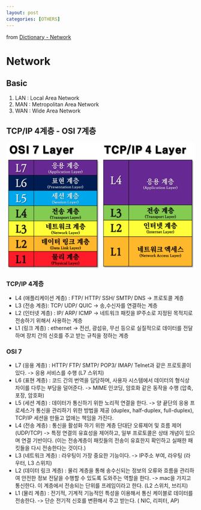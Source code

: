 ```yaml
---
layout: post
categories: [OTHERS]
---
```

from [Dictionary - Network](https://github.com/newkayak12/Dictionary/blob/master/cs/Network.md)



# Network

## Basic
1. LAN : Local Area Network
2. MAN : Metropolitan Area Network
3. WAN : Wide Area Network

## TCP/IP 4계층 - OSI 7계층
![](/assets/img/layer.png)

### TCP/IP 4계층
- L4 (애플리케이션 계층) : FTP/ HTTP/ SSH/ SMTP/ DNS -> 프로토콜 계층
- L3 (전송 계층): TCP/ UDP/ QUIC -> 송,수신자를 연결하는 계층
- L2 (인터넷 계층) : IP/ ARP/ ICMP -> 네트워크 패킷을 IP주소로 지정된 목적지로 전송하기 위해서 사용하는 계층 
- L1 (링크 계층) : ethernet -> 전선, 광섬유, 무선 등으로 실질적으로 데이터를 전달하며 장치 간의 신호를 주고 받는 규칙을 정하는 계층 

### OSI 7
- L7 (응용 계층) : HTTP/ FTP/ SMTP/ POP3/ IMAP/ Telnet과 같은 프로토콜이 있다. -> 응용 서비스를 수행 (L7 스위치) 
- L6 (표현 계층) : 코드 간의 번역을 담당하며, 사용자 시스템에서 데이터의 형식상 차이를 다루는 부담을 덜어준다. -> MIME 인코딩, 암호화 같은 동작을 수행 (압축, 포장, 암호화)
- L5 (세션 계층) : 데이터가 통신하기 위한 노리적 연결을 한다. -> 양 끝단의 응용 프로세스가 통신을 관리하기 위한 방법을 제공 (duplex, half-duplex, full-duplex), TCP/IP 세션을 만들고 없애는 책임을 가진다.
- L4 (전송 계층) : 통신을 활성화 하기 위한 계층 단대단 오류제어 및 흐름 제어(UDP/TCP) -> 특정 연결의 유효성을 제어하고, 일부 프로토콜은 상태 개념이 있으며 연결 기반이다. (이는 전송계층이 패킷들의 전송이 유효한지 확인하고 실패한 패킷들을 다시 전송한다는 것이다.)
- L3 (네트워크 계층) : 라우팅이 가장 중요한 기능이다. -> IP주소 부여, 라우팅 (라우터, L3 스위치) 
- L2 (데이터 링크 계층) : 물리 계층을 통해 송수신되는 정보의 오류와 흐름을 관리하여 안전한 정보 전달을 수행할 수 있도록 도와주는 역할을 한다. -> mac을 가지고 통신한다. 이 계층에서 전송되는 단위를 프레임이라고 한다. (L2 스위치, 브리지)
- L1 (물리 계층) : 전기적, 기계적 기능적인 특성을 이용해서 통신 케이블로 데이터를 전송한다. -> 단순 전기적 신호를 변환해서 주고 받는다. ( NIC, 리피터, AP) 

